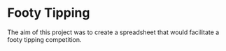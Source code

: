 <h1>Footy Tipping</h1>

The aim of this project was to create a spreadsheet that would facilitate a footy tipping competition.
